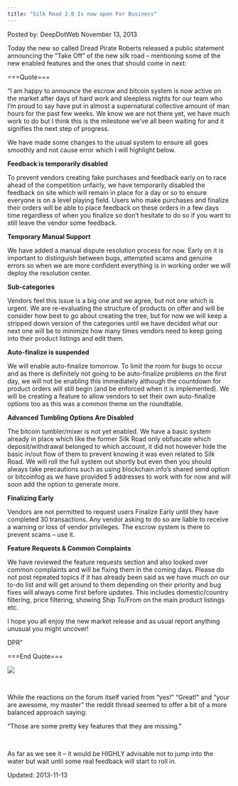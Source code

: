 ```yaml
---
title: "Silk Road 2.0 Is now open For Business"
---
```

<span>Posted by: DeepDotWeb </span>
<span>November 13, 2013</span>


<p>Today the new so called Dread Pirate Roberts released a public statement announcing the &#8220;Take Off&#8221; of the new silk road &#8211; mentioning some of the new enabled features and the ones that should come in next:</p>
<p>===Quote===</p>
<p>&#8220;I am happy to announce the escrow and bitcoin system is now active on the market after days of hard work and sleepless nights for our team who I&#8217;m proud to say have put in almost a supernatural collective amount of man hours for the past few weeks. We know we are not there yet, we have much work to do but I think this is the milestone we&#8217;ve all been waiting for and it signifies the next step of progress.</p>
<p>We have made some changes to the usual system to ensure all goes smoothly and not cause error which I will highlight below.</p>
<p><strong>Feedback is temporarily disabled</strong></p>
<p>To prevent vendors creating fake purchases and feedback early on to race ahead of the competition unfairly, we have temporarily disabled the feedback on site which will remain in place for a day or so to ensure everyone is on a level playing field. Users who make purchases and finalize their orders will be able to place feedback on these orders in a few days time regardless of when you finalize so don&#8217;t hesitate to do so if you want to still leave the vendor some feedback.</p>
<p><strong>Temporary Manual Support</strong></p>
<p>We have added a manual dispute resolution process for now. Early on it is important to distinguish between bugs, attempted scams and genuine errors so when we are more confident everything is in working order we will deploy the resolution center.</p>
<p><strong>Sub-categories</strong></p>
<p>Vendors feel this issue is a big one and we agree, but not one which is urgent. We are re-evaluating the structure of products on offer and will be consider how best to go about creating the tree, but for now we will keep a stripped down version of the categories until we have decided what our next one will be to minimize how many times vendors need to keep going into their product listings and edit them.</p>
<p><strong>Auto-finalize is suspended</strong></p>
<p>We will enable auto-finalize tomorrow. To limit the room for bugs to occur and as there is definitely not going to be auto-finalize problems on the first day, we will not be enabling this immediately although the countdown for product orders will still begin (and be enforced when it is implemented). We will be creating a feature to allow vendors to set their own auto-finalize options too as this was a common theme on the roundtable.</p>
<p><strong>Advanced Tumbling Options Are Disabled</strong></p>
<p>The bitcoin tumbler/mixer is not yet enabled. We have a basic system already in place which like the former Silk Road only obfuscate which deposit/withdrawal belonged to which account, it did not however hide the basic in/out flow of them to prevent knowing it was even related to Silk Road. We will roll the full system out shortly but even then you should always take precautions such as using blockchain.info&#8217;s shared send option or bitcoinfog as we have provided 5 addresses to work with for now and will soon add the option to generate more.</p>
<p><strong>Finalizing Early</strong></p>
<p>Vendors are not permitted to request users Finalize Early until they have completed 30 transactions. Any vendor asking to do so are liable to receive a warning or loss of vendor privileges. The escrow system is there to prevent scams &#8211; use it.</p>
<p><strong>Feature Requests &amp; Common Complaints</strong></p>
<p>We have reviewed the feature requests section and also looked over common complaints and will be fixing them in the coming days. Please do not post repeated topics if it has already been said as we have much on our to-do list and will get around to them depending on their priority and bug fixes will always come first before updates. This includes domestic/country filtering, price filtering, showing Ship To/From on the main product listings etc.</p>
<p>I hope you all enjoy the new market release and as usual report anything unusual you might uncover!</p>
<p>DPR&#8221;</p>
<p>===End Quote===</p>

<img src="https://G-I-R.github.io/deepdotweb/imgs/2013/11/depositsilkroad2.jpg"/>
<p>&nbsp;</p>
<p>While the reactions on the forum itself varied from &#8220;yes!&#8221; &#8220;Great!&#8221; and &#8220;your are awesome, my master&#8221; the reddit thread seemed to offer a bit of a more balanced approach saying:</p>
<div>
<div>
<p>&#8220;Those are some pretty key features that they are missing.&#8221;</p>
<p>&nbsp;</p>
<p>As far as we see it &#8211; it would be HIGHLY advisable not to jump into the water but wait until some real feedback will start to roll in.</p>
</div>

Updated: 2013-11-13